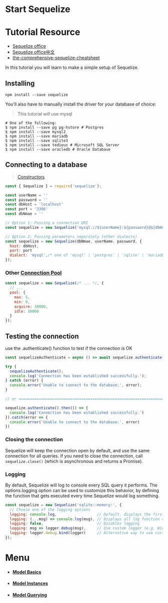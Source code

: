 # Start Sequelize

# Tutorial Resource
- [Sequelize office](https://sequelize.org/docs/v6/)
- [Sequelize office中文](https://sequelize.cn/docs/v6/)
- [the-comprehensive-sequelize-cheatsheet](https://dev.to/projectescape/the-comprehensive-sequelize-cheatsheet-3m1m)


In this tutorial you will learn to make a simple setup of Sequelize.

## Installing

```
npm install --save sequelize
```

You'll also have to manually install the driver for your database of choice:
> This tutorial will use mysql

```
# One of the following:
$ npm install --save pg pg-hstore # Postgres
$ npm install --save mysql2
$ npm install --save mariadb
$ npm install --save sqlite3
$ npm install --save tedious # Microsoft SQL Server
$ npm install --save oracledb # Oracle Database
```

## Connecting to a database
> [Constructors](https://sequelize.org/api/v6/class/src/sequelize.js~sequelize)
```javascript
const { Sequelize } = require('sequelize');

const userName = ''
const password = ''
const dbHost = 'localhost'
const port = '3306'
const dbNmae = ''

// Option 1: Passing a connection URI
const sequelize = new Sequelize('mysql://${userName}:${password}@${dbHost}:${port}/${dbName}') // Example for mysql

// Option 2: Passing parameters separately (other dialects)
const sequelize = new Sequelize(dbNmae, userName, password, {
  host: dbHost,
  port: port
  dialect: 'mysql',/* one of 'mysql' | 'postgres' | 'sqlite' | 'mariadb' | 'mssql' | 'db2' | 'snowflake' | 'oracle' */
});
```

### Other [Connection Pool](https://sequelize.org/docs/v6/other-topics/connection-pool/)
```javascript
const sequelize = new Sequelize(/* ... */, {
  // ...
  pool: {
    max: 5,
    min: 0,
    acquire: 30000,
    idle: 10000
  }
});
```

## Testing the connection

use the .authenticate() function to test if the connection is OK

```javascript
const sequelizeAuthenticate = async () => await sequelize.authenticate();

try {
  sequelizeAuthenticate();
  console.log('Connection has been established successfully.');
} catch (error) {
  console.error('Unable to connect to the database:', error);
}

// or ======================================================================

sequelize.authenticate().then(() => {
  console.log('Connection has been established successfully.')
}).catch(error => {
  console.error('Unable to connect to the database:', error)
})
```

### Closing the connection

Sequelize will keep the connection open by default, and use the same connection for all queries. If you need to close the connection, call ``sequelize.close()`` (which is asynchronous and returns a Promise).

### Logging

By default, Sequelize will log to console every SQL query it performs. The options.logging option can be used to customize this behavior, by defining the function that gets executed every time Sequelize would log something.

```javascript
const sequelize = new Sequelize('sqlite::memory:', {
  // Choose one of the logging options
  logging: console.log,                  // Default, displays the first parameter of the log function call
  logging: (...msg) => console.log(msg), // Displays all log function call parameters
  logging: false,                        // Disables logging
  logging: msg => logger.debug(msg),     // Use custom logger (e.g. Winston or Bunyan), displays the first parameter
  logging: logger.debug.bind(logger)     // Alternative way to use custom logger, displays all messages
});
```

# Menu

- #### [Model Basics](./Model_Basics.md)
- #### [Model Instances](./Model_Instance.md)
- #### [Model Querying](./Model_Querying.md)